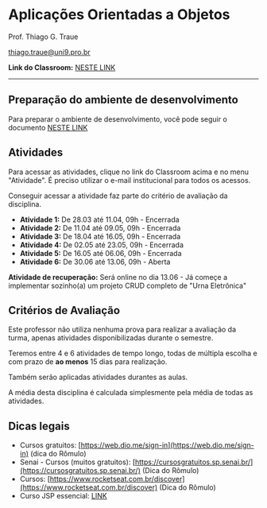 # Aplicações Orientadas a Objetos

Prof. Thiago G. Traue

thiago.traue@uni9.pro.br

**Link do Classroom:** [NESTE LINK](https://classroom.google.com/c/NDY1OTgxOTIxMDE1?cjc=4ujfqrh)

---

## Preparação do ambiente de desenvolvimento

Para preparar o ambiente de desenvolvimento, você pode seguir o documento [NESTE LINK](https://docs.google.com/document/d/1ZW4JEaOXtpTkfoPwhcFJp44DrcqnU1O_4PvesLhmEpo/edit?usp=sharing)

## Atividades

Para acessar as atividades, clique no link do Classroom acima e no menu "Atividade". É preciso utilizar o e-mail institucional para todos os acessos.

Conseguir acessar a atividade faz parte do critério de avaliação da disciplina.

- **Atividade 1:** De 28.03 até 11.04, 09h - Encerrada
- **Atividade 2:** De 11.04 até 09.05, 09h - Encerrada
- **Atividade 3:** De 18.04 até 16.05, 09h - Encerrada
- **Atividade 4:** De 02.05 até 23.05, 09h - Encerrada
- **Atividade 5:** De 16.05 até 06.06, 09h - Encerrada
- **Atividade 6:** De 30.06 até 13.06, 09h - Aberta

**Atividade de recuperação:** Será online no dia 13.06 - Já começe a implementar sozinho(a) um projeto CRUD completo de "Urna Eletrônica"

## Critérios de Avaliação

Este professor não utiliza nenhuma prova para realizar a avaliação da turma, apenas atividades disponibilizadas durante o semestre.

Teremos entre 4 e 6 atividades de tempo longo, todas de múltipla escolha e com prazo de **ao menos** 15 dias para realização.

Também serão aplicadas atividades durantes as aulas.

A média desta disciplina é calculada simplesmente pela média de todas as atividades.

## Dicas legais

- Cursos gratuitos: [https://web.dio.me/sign-in](https://web.dio.me/sign-in) (dica do Rômulo)
- Senai - Cursos (muitos gratuitos): [https://cursosgratuitos.sp.senai.br/](https://cursosgratuitos.sp.senai.br/) (Dica do Rômulo)
- Cursos: [https://www.rocketseat.com.br/discover](https://www.rocketseat.com.br/discover) (Dica do Rômulo)
- Curso JSP essencial: [LINK](https://www.cursou.com.br/informatica/programacao/java/jsp-essencial-java-ee/)